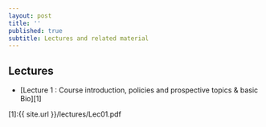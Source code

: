 ```yaml
---
layout: post
title: ''
published: true
subtitle: Lectures and related material
---
```

## Lectures

 * [Lecture 1 : Course introduction, policies and prospective topics & basic Bio][1]


[1]:{{ site.url }}/lectures/Lec01.pdf
